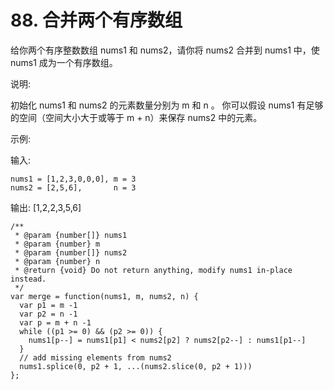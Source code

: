 # 88. 合并两个有序数组

给你两个有序整数数组 nums1 和 nums2，请你将 nums2 合并到 nums1 中，使 nums1 成为一个有序数组。
 

说明:

初始化 nums1 和 nums2 的元素数量分别为 m 和 n 。
你可以假设 nums1 有足够的空间（空间大小大于或等于 m + n）来保存 nums2 中的元素。
 

示例:

输入:
```
nums1 = [1,2,3,0,0,0], m = 3
nums2 = [2,5,6],       n = 3
```
输出: [1,2,2,3,5,6]

```
/**
 * @param {number[]} nums1
 * @param {number} m
 * @param {number[]} nums2
 * @param {number} n
 * @return {void} Do not return anything, modify nums1 in-place instead.
 */
var merge = function(nums1, m, nums2, n) {
  var p1 = m -1
  var p2 = n -1
  var p = m + n -1
  while ((p1 >= 0) && (p2 >= 0)) {
    nums1[p--] = nums1[p1] < nums2[p2] ? nums2[p2--] : nums1[p1--]
  }
  // add missing elements from nums2
  nums1.splice(0, p2 + 1, ...(nums2.slice(0, p2 + 1)))
};
```